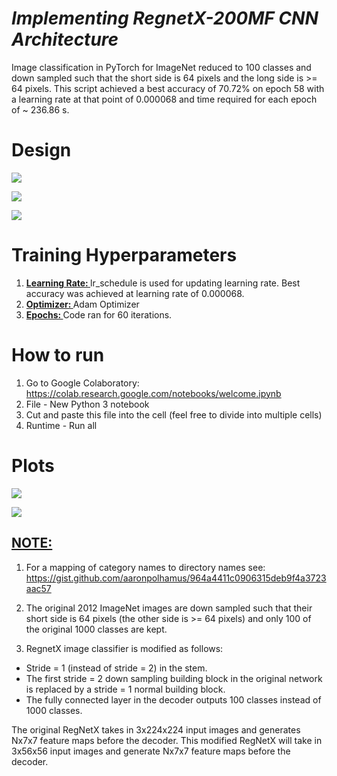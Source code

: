 # *Implementing RegnetX-200MF CNN Architecture*

Image classification in PyTorch for ImageNet reduced to 100 classes and down sampled such that the short side is 64 pixels and the long side is >= 64 pixels. This script achieved a best accuracy of 70.72% on epoch 58 with a learning rate at that point of 0.000068 and time required for each epoch of ~ 236.86 s.

# Design

![](images/1.png)

![](images/2.png)

![](images/3.png)


# Training Hyperparameters

1. <ins><b> Learning Rate: </ins></b> lr_schedule is used for updating learning rate. Best accuracy was achieved at learning rate of 0.000068.
2. <ins><b> Optimizer: </ins></b> Adam Optimizer 
3. <ins><b> Epochs: </ins></b> Code ran for 60 iterations.


# How to run

1. Go to Google Colaboratory: https://colab.research.google.com/notebooks/welcome.ipynb
2. File - New Python 3 notebook
3. Cut and paste this file into the cell (feel free to divide into multiple cells)
4. Runtime - Run all

# Plots

![](images/4.png)

![](images/5.png)

## <ins>NOTE:</ins>

1. For a mapping of category names to directory names see:
   https://gist.github.com/aaronpolhamus/964a4411c0906315deb9f4a3723aac57
   
2. The original 2012 ImageNet images are down sampled such that their short side is 64 pixels (the other side is >= 64 pixels) and only 100 of the original 1000 classes are kept.

3. RegnetX image classifier is modified as follows:
- Stride = 1 (instead of stride = 2) in the stem.
- The first stride = 2 down sampling building block in the original network is replaced by a stride = 1 normal building block.
- The fully connected layer in the decoder outputs 100 classes instead of 1000 classes.

The original RegNetX takes in 3x224x224 input images and generates Nx7x7 feature maps before the decoder. This modified RegNetX will take in 3x56x56 input images and generate Nx7x7 feature maps before the decoder.
